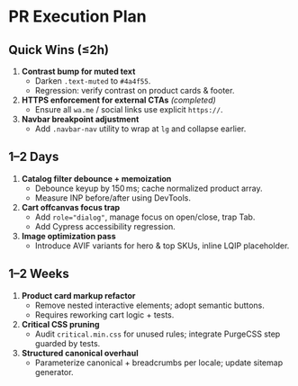 # PR Execution Plan

## Quick Wins (≤2h)
1. **Contrast bump for muted text**  
   - Darken `.text-muted` to `#4a4f55`.  
   - Regression: verify contrast on product cards & footer.
2. **HTTPS enforcement for external CTAs** *(completed)*  
   - Ensure all `wa.me` / social links use explicit `https://`.
3. **Navbar breakpoint adjustment**  
   - Add `.navbar-nav` utility to wrap at `lg` and collapse earlier.

## 1–2 Days
1. **Catalog filter debounce + memoization**  
   - Debounce keyup by 150 ms; cache normalized product array.  
   - Measure INP before/after using DevTools.
2. **Cart offcanvas focus trap**  
   - Add `role="dialog"`, manage focus on open/close, trap Tab.  
   - Add Cypress accessibility regression.
3. **Image optimization pass**  
   - Introduce AVIF variants for hero & top SKUs, inline LQIP placeholder.

## 1–2 Weeks
1. **Product card markup refactor**  
   - Remove nested interactive elements; adopt semantic buttons.  
   - Requires reworking cart logic + tests.
2. **Critical CSS pruning**  
   - Audit `critical.min.css` for unused rules; integrate PurgeCSS step guarded by tests.
3. **Structured canonical overhaul**  
   - Parameterize canonical + breadcrumbs per locale; update sitemap generator.
